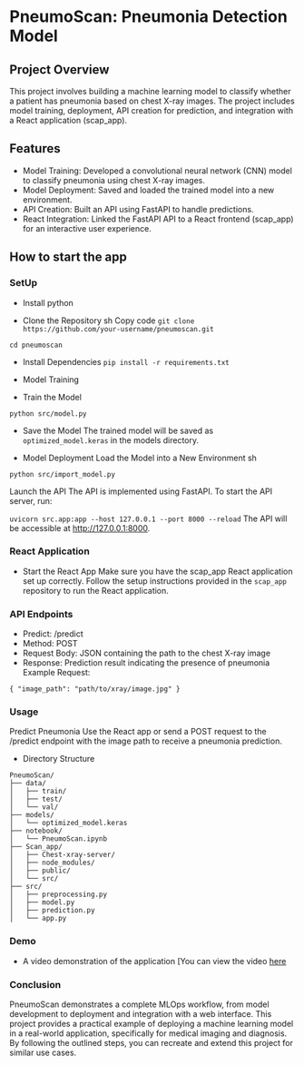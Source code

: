 # PneumoScan: Pneumonia Detection Model

## Project Overview

This project involves building a machine learning model to classify whether a patient has pneumonia based on chest X-ray images. The project includes model training, deployment, API creation for prediction, and integration with a React application (scap_app).

## Features

- Model Training: Developed a convolutional neural network (CNN) model to classify pneumonia using chest X-ray images.
- Model Deployment: Saved and loaded the trained model into a new environment.
- API Creation: Built an API using FastAPI to handle predictions.
- React Integration: Linked the FastAPI API to a React frontend (scap_app) for an interactive user experience.

## How to start the app

### SetUp

- Install python

- Clone the Repository
sh
Copy code
`` git clone https://github.com/your-username/pneumoscan.git ``

``cd pneumoscan``

- Install Dependencies
``pip install -r requirements.txt``

- Model Training
- Train the Model

``python src/model.py``

- Save the Model
The trained model will be saved as ``optimized_model.keras`` in the models directory.

- Model Deployment
Load the Model into a New Environment
sh

`` python src/import_model.py ``

Launch the API
The API is implemented using FastAPI. To start the API server, run:

``uvicorn src.app:app --host 127.0.0.1 --port 8000 --reload``
The API will be accessible at http://127.0.0.1:8000.

### React Application

- Start the React App
Make sure you have the scap_app React application set up correctly. Follow the setup instructions provided in the ``scap_app`` repository to run the React application.

### API Endpoints

- Predict: /predict
- Method: POST
- Request Body: JSON containing the path to the chest X-ray image
- Response: Prediction result indicating the presence of pneumonia
Example Request:

``{
    "image_path": "path/to/xray/image.jpg"
}
``

### Usage

Predict Pneumonia
Use the React app or send a POST request to the /predict endpoint with the image path to receive a pneumonia prediction.

- Directory Structure

```text
PneumoScan/
├── data/
│   ├── train/
│   ├── test/
│   └── val/
├── models/
│   └── optimized_model.keras
├── notebook/
│   └── PneumoScan.ipynb
├── Scan_app/
│   ├── Chest-xray-server/
│   ├── node_modules/
│   ├── public/
│   └── src/
├── src/
│   ├── preprocessing.py
│   ├── model.py
│   ├── prediction.py
│   └── app.py
```

### Demo

- A video demonstration of the application
[You can view the video [here](demo/[https://www.youtube.com/watch?v=2yEq8LCStvc])

### Conclusion

PneumoScan demonstrates a complete MLOps workflow, from model development to deployment and integration with a web interface. This project provides a practical example of deploying a machine learning model in a real-world application, specifically for medical imaging and diagnosis. By following the outlined steps, you can recreate and extend this project for similar use cases.
